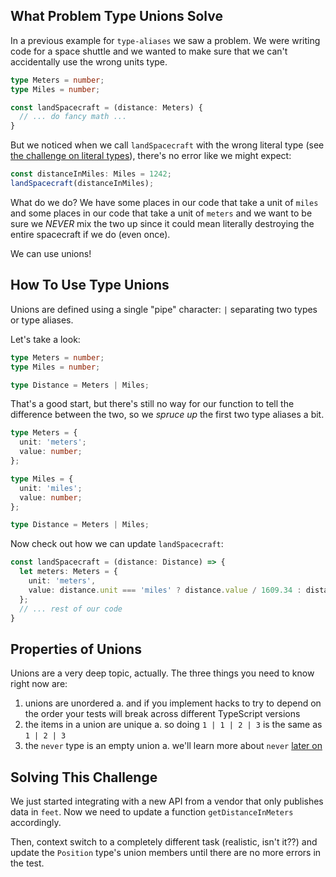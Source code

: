 ## What Problem Type Unions Solve

In a previous example for `type-aliases` we saw a problem.  We were writing code for a space shuttle and we wanted to make sure that we can't accidentally use the wrong units type.

```ts
type Meters = number;
type Miles = number;

const landSpacecraft = (distance: Meters) {
  // ... do fancy math ...
}
```

But we noticed when we call `landSpacecraft` with the wrong literal type (see [the challenge on literal types](todo-link)), there's no error like we might expect:

```ts
const distanceInMiles: Miles = 1242;
landSpacecraft(distanceInMiles);
```

What do we do?  We have some places in our code that take a unit of `miles` and some places in our code that take a unit of `meters` and we want to be sure we _NEVER_ mix the two up since it could mean literally destroying the entire spacecraft if we do (even once).

We can use unions!

## How To Use Type Unions

Unions are defined using a single "pipe" character: `|` separating two types or type aliases.

Let's take a look:

```ts
type Meters = number;
type Miles = number;

type Distance = Meters | Miles;
```

That's a good start, but there's still no way for our function to tell the difference between the two, so we _spruce up_ the first two type aliases a bit.

```ts
type Meters = {
  unit: 'meters';
  value: number;
};

type Miles = {
  unit: 'miles';
  value: number;
};

type Distance = Meters | Miles;
```

Now check out how we can update `landSpacecraft`:

```ts
const landSpacecraft = (distance: Distance) => {
  let meters: Meters = {
    unit: 'meters',
    value: distance.unit === 'miles' ? distance.value / 1609.34 : distance.value,
  };
  // ... rest of our code
}
```

## Properties of Unions

Unions are a very deep topic, actually.  The three things you need to know right now are:

1. unions are unordered
  a. and if you implement hacks to try to depend on the order your tests will break across different TypeScript versions
1. the items in a union are unique
  a. so doing `1 | 1 | 2 | 3` is the same as `1 | 2 | 3`
1. the `never` type is an empty union
  a. we'll learn more about `never` [later on](todo-never)

## Solving This Challenge

We just started integrating with a new API from a vendor that only publishes data in `feet`.  Now we need to update a function `getDistanceInMeters` accordingly.

Then, context switch to a completely different task (realistic, isn't it??) and update the `Position` type's union members until there are no more errors in the test.
